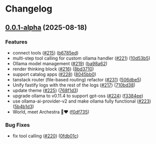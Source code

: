 # Changelog

## [0.0.1-alpha](https://github.com/archestra-ai/archestra/compare/v0.0.0-alpha...v0.0.1-alpha) (2025-08-18)


### Features

* connect tools ([#215](https://github.com/archestra-ai/archestra/issues/215)) ([b6785ed](https://github.com/archestra-ai/archestra/commit/b6785eddedfefb6c06a079c5213ef73d3ec7cff2))
* multi-step tool calling for custom ollama handler ([#221](https://github.com/archestra-ai/archestra/issues/221)) ([10d53b5](https://github.com/archestra-ai/archestra/commit/10d53b52cfd7fe754297eb14bc182d463d9d30be))
* Ollama model management ([#219](https://github.com/archestra-ai/archestra/issues/219)) ([ba98a62](https://github.com/archestra-ai/archestra/commit/ba98a62945ff23a0d2075dfd415cdd358bd61991))
* render thinking block ([#216](https://github.com/archestra-ai/archestra/issues/216)) ([8bd3710](https://github.com/archestra-ai/archestra/commit/8bd3710b55b77df55dd93e5cb5d86e5af574b45c))
* support catalog apps ([#228](https://github.com/archestra-ai/archestra/issues/228)) ([8045bb0](https://github.com/archestra-ai/archestra/commit/8045bb09d9bdcedcf40ebefb39519297edd94c59))
* tanstack router (file-based routing) refactor ([#231](https://github.com/archestra-ai/archestra/issues/231)) ([506dbe5](https://github.com/archestra-ai/archestra/commit/506dbe5d9019a82162471cb4fc241bad18e095be))
* Unify fastify logs with the rest of the logs ([#217](https://github.com/archestra-ai/archestra/issues/217)) ([710bd38](https://github.com/archestra-ai/archestra/commit/710bd38bd37672a2b71bee1dbeb0e4b12f59109c))
* update theme ([#225](https://github.com/archestra-ai/archestra/issues/225)) ([768f1d3](https://github.com/archestra-ai/archestra/commit/768f1d3bf8e87986fb6fa522ecf31a3a1c1119c4))
* upgrade ollama to v0.11.4 to support gpt-oss ([#224](https://github.com/archestra-ai/archestra/issues/224)) ([f3384ee](https://github.com/archestra-ai/archestra/commit/f3384eebb14fedd300ac7671eb3097eda212454b))
* use ollama-ai-provider-v2 and make ollama fully functional ([#223](https://github.com/archestra-ai/archestra/issues/223)) ([5b4b1d3](https://github.com/archestra-ai/archestra/commit/5b4b1d360dd8fd1b5e7a1b065ffcf430ae9516b4))
* World, meet Archestra 🤖❤️ ([f0df735](https://github.com/archestra-ai/archestra/commit/f0df735202d076601232dd1fa6e0e874e1080d3c))


### Bug Fixes

* fix tool calling ([#220](https://github.com/archestra-ai/archestra/issues/220)) ([0fdb01c](https://github.com/archestra-ai/archestra/commit/0fdb01c6a321f3cf2d4d136bcefd31ec2093390e))
